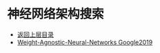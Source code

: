 # 神经网络架构搜索

* [返回上层目录](../deep-learning.md)
* [Weight-Agnostic-Neural-Networks Google2019](Weight-Agnostic-Neural-Networks.md)



